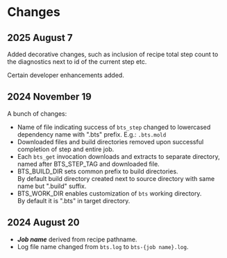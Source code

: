# Changes
## 2025 August 7
Added decorative changes, such as inclusion of recipe total step count
to the diagnostics next to id of the current step etc.

Certain developer enhancements added.

## 2024 November 19
A bunch of changes:
* Name of file indicating success of `bts_step` changed to
  lowercased dependency name with ".bts" prefix. E.g.: `.bts.mold`
* Downloaded files and build directories removed
  upon successful completion of step and entire job.
* Each `bts_get` invocation downloads and extracts to separate directory,
  named after BTS_STEP_TAG and downloaded file.
* BTS_BUILD_DIR sets common prefix to build directories.  
  By default build directory created next to source directory 
  with same name but ".build" suffix.
* BTS_WORK_DIR enables customization of `bts` working directory.  
  By default it is ".bts" in target directory. 
## 2024 August 20
* ___Job name___ derived from recipe pathname.
* Log file name changed from `bts.log` to `bts-{job name}.log`.